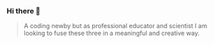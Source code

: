 ### Hi there 👋
> A coding newby but as professional educator and scientist I am looking to fuse these three in a meaningful and creative way.

<!--
**sjalex78/sjalex78** is a ✨ _special_ ✨ repository because its `README.md` (this file) appears on your GitHub profile.

Here are some ideas to get you started:

- 🔭 I’m currently working on a project named SHE-SCI_CO and my professional portfolio
- 🌱 I’m currently learning Ruby on Rails
- 👯 I’m looking to collaborate on education tech
- 🤔 I’m looking for help with finsing a job
- 💬 Ask me about Canoe Polo
- 📫 How to reach me: <sjalex78@gmail.com>
- ⚡ Fun fact: I name my doges after vegetables
-->
